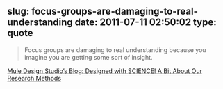 slug: focus-groups-are-damaging-to-real-understanding
date: 2011-07-11 02:50:02
type: quote
---

> Focus groups are damaging to real understanding because you imagine you are getting some sort of insight.

[Mule Design Studio’s Blog: Designed with SCIENCE! A Bit About Our Research Methods](http://weblog.muledesign.com/2011/03/designed_with_science_a_bit_ab.php)
